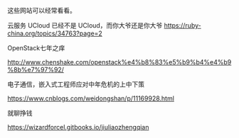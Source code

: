 这些网站可以经常看看。



云服务 UCloud 已经不是 UCloud，而你大爷还是你大爷 
https://ruby-china.org/topics/34763?page=2

OpenStack七年之痒

http://www.chenshake.com/openstack%e4%b8%83%e5%b9%b4%e4%b9%8b%e7%97%92/

电子通信，嵌入式工程师应对中年危机的上中下策

https://www.cnblogs.com/weidongshan/p/11169928.html

就聊挣钱

https://wizardforcel.gitbooks.io/jiuliaozhengqian


